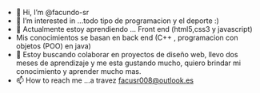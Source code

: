 - 👋 Hi, I’m @facundo-sr
- 👀 I’m interested in ...todo tipo de programacion y el deporte :)
- 🌱 Actualmente estoy aprendiendo ... Front end  (html5,css3 y javascript)
-  Mis conocimientos se basan en back end  (C++ , programacion con objetos  (POO) en java)
- 💞️ Estoy buscando colaborar en proyectos de diseño web, llevo dos meses de aprendizaje y me esta gustando mucho, quiero brindar mi conocimiento y aprender mucho mas.
- 📫 How to reach me ...a travez  facusr008@outlook.es

<!---
facundo-sr/facundo-sr is a ✨ special ✨ repository because its `README.md` (this file) appears on your GitHub profile.
You can click the Preview link to take a look at your changes.
--->
